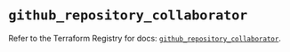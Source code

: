 # `github_repository_collaborator`

Refer to the Terraform Registry for docs: [`github_repository_collaborator`](https://registry.terraform.io/providers/integrations/github/6.2.2/docs/resources/repository_collaborator).
